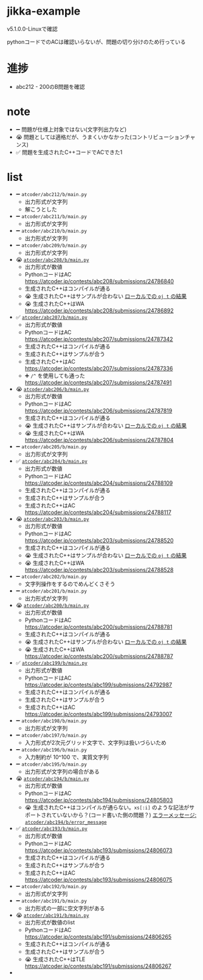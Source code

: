 # jikka-example
v5.1.0.0-Linuxで確認

pythonコードでのACは確認いらないが、問題の切り分けのため行っている

# 進捗
- abc212 - 200のB問題を確認

# note
- :heavy_minus_sign: 問題が仕様上対象ではない(文字列出力など)
- :sob: 問題としては適格だが、うまくいかなかった(コントリビューションチャンス)
- :white_check_mark: 問題を生成されたC++コードでACできた1

# list
- :heavy_minus_sign: `atcoder/abc212/b/main.py`
  - 出力形式が文字列
  - 解こうとした
- :heavy_minus_sign: `atcoder/abc211/b/main.py`
  - 出力形式が文字列
- :heavy_minus_sign: `atcoder/abc210/b/main.py`
  - 出力形式が文字列
- :heavy_minus_sign: `atcoder/abc209/b/main.py`
  - 出力形式が文字列
- :sob: [`atcoder/abc208/b/main.py`](atcoder/abc208/b/main.py)
  - 出力形式が数値
  - PythonコードはAC https://atcoder.jp/contests/abc208/submissions/24786840
  - 生成されたC++はコンパイルが通る
  - :sob: 生成されたC++はサンプルが合わない [ローカルでの `oj t` の結果](./atcoder/abc208/b/result_as_generated_cpp)
  - :sob: 生成されたC++はWA https://atcoder.jp/contests/abc208/submissions/24786892
- :white_check_mark: [`atcoder/abc207/b/main.py`](atcoder/abc207/b/main.py)
  - 出力形式が数値
  - PythonコードはAC https://atcoder.jp/contests/abc207/submissions/24787342
  - 生成されたC++はコンパイルが通る
  - 生成されたC++はサンプルが合う
  - 生成されたC++はAC https://atcoder.jp/contests/abc207/submissions/24787336
  - :heavy_plus_sign: `/^` を使用しても通った https://atcoder.jp/contests/abc207/submissions/24787491
- :sob: [`atcoder/abc206/b/main.py`](atcoder/abc206/b/main.py)
  - 出力形式が数値
  - PythonコードはAC https://atcoder.jp/contests/abc206/submissions/24787819
  - 生成されたC++はコンパイルが通る
  - :sob: 生成されたC++はサンプルが合わない [ローカルでの `oj t` の結果](./atcoder/abc206/b/result_as_generated_cpp)
  - :sob: 生成されたC++はWA https://atcoder.jp/contests/abc206/submissions/24787804
- :heavy_minus_sign: `atcoder/abc205/b/main.py`
  - 出力形式が文字列
- :white_check_mark: [`atcoder/abc204/b/main.py`](atcoder/abc204/b/main.py)
  - 出力形式が数値
  - PythonコードはAC https://atcoder.jp/contests/abc204/submissions/24788109
  - 生成されたC++はコンパイルが通る
  - 生成されたC++はサンプルが合う
  - 生成されたC++はAC https://atcoder.jp/contests/abc204/submissions/24788117
- :sob: [`atcoder/abc203/b/main.py`](atcoder/abc203/b/main.py)
  - 出力形式が数値
  - PythonコードはAC https://atcoder.jp/contests/abc203/submissions/24788520
  - 生成されたC++はコンパイルが通る
  - :sob: 生成されたC++はサンプルが合わない [ローカルでの `oj t` の結果](./atcoder/abc203/b/result_as_generated_cpp)
  - :sob: 生成されたC++はWA https://atcoder.jp/contests/abc203/submissions/24788528
- :heavy_minus_sign: `atcoder/abc202/b/main.py`
  - 文字列操作をするのでめんどくさそう
- :heavy_minus_sign: `atcoder/abc201/b/main.py`
  - 出力形式が文字列
- :sob: [`atcoder/abc200/b/main.py`](atcoder/abc200/b/main.py)
  - 出力形式が数値
  - PythonコードはAC https://atcoder.jp/contests/abc200/submissions/24788781
  - 生成されたC++はコンパイルが通る
  - :sob: 生成されたC++はサンプルが合わない [ローカルでの `oj t` の結果](./atcoder/abc200/b/result_as_generated_cpp)
  - :sob: 生成されたC++はWA https://atcoder.jp/contests/abc200/submissions/24788787
- :white_check_mark: [`atcoder/abc199/b/main.py`](atcoder/abc199/b/main.py)
  - 出力形式が数値
  - PythonコードはAC https://atcoder.jp/contests/abc199/submissions/24792987
  - 生成されたC++はコンパイルが通る
  - 生成されたC++はサンプルが合う
  - 生成されたC++はAC https://atcoder.jp/contests/abc199/submissions/24793007
- :heavy_minus_sign: `atcoder/abc198/b/main.py`
  - 出力形式が文字列
- :heavy_minus_sign: `atcoder/abc197/b/main.py`
  - 入力形式が2次元グリッド文字で、文字列は扱いづらいため
- :heavy_minus_sign: `atcoder/abc196/b/main.py`
  - 入力制約が 10^100 で、実質文字列
- :heavy_minus_sign: `atcoder/abc195/b/main.py`
  - 出力形式が文字列の場合がある
- :sob: [`atcoder/abc194/b/main.py`](atcoder/abc194/b/main.py)
  - 出力形式が数値
  - PythonコードはAC https://atcoder.jp/contests/abc194/submissions/24805803
  - :sob: 生成されたC++はコンパイルが通らない。`xs[:i]` のような記法がサポートされていないから？(コード書いた側の問題？) [エラーメッセージ: `atcoder/abc194/b/error_message`](atcoder/abc194/b/error_message)
- :white_check_mark: [`atcoder/abc193/b/main.py`](atcoder/abc193/b/main.py)
  - 出力形式が数値
  - PythonコードはAC https://atcoder.jp/contests/abc193/submissions/24806073
  - 生成されたC++はコンパイルが通る
  - 生成されたC++はサンプルが合う
  - 生成されたC++はAC https://atcoder.jp/contests/abc193/submissions/24806075
- :heavy_minus_sign: `atcoder/abc192/b/main.py`
  - 出力形式が文字列
- :heavy_minus_sign: `atcoder/abc191/b/main.py`
  - 出力形式の一部に空文字列がある
- :sob: [`atcoder/abc191/b/main.py`](atcoder/abc191/b/main.py)
  - 出力形式が数値のlist
  - PythonコードはAC https://atcoder.jp/contests/abc191/submissions/24806265
  - 生成されたC++はコンパイルが通る
  - 生成されたC++はサンプルが合う
  - :sob: 生成されたC++はTLE https://atcoder.jp/contests/abc191/submissions/24806267
- 